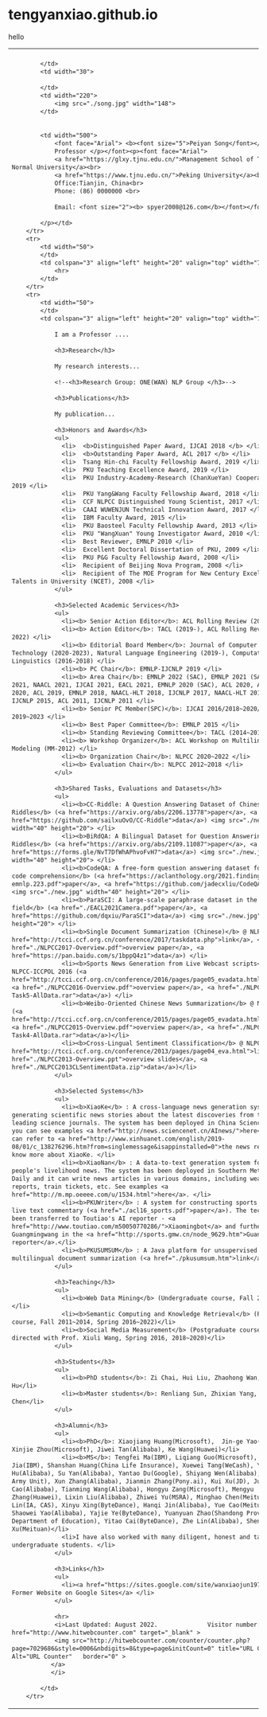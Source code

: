 # tengyanxiao.github.io
<title>Welcome to</title>
<h>hello</h>
<font face="Times New Roman">
  <center>
  <table border="0" cellpadding="0" cellspacing="0" width="800">
		<tbody><tr>
			<td colspan="4"></td>
		</tr>
		<tr>
			<td valign="bottom">
				
			</td>
			<td width="30">
				
			</td>
			<td width="220">
				<img src="./song.jpg" width="148">
			</td>
		
			
			<td width="500">
				<font face="Arial"> <b><font size="5">Peiyan Song</font></b><p>
				Professor </p></font><p><font face="Arial">
				<a href="https://glxy.tjnu.edu.cn/">Management School of Tianjin Normal University</a><br>
				<a href="https://www.tjnu.edu.cn/">Peking University</a><br>
				Office:Tianjin, China<br>
				Phone: (86) 0000000 <br>
			
				Email: <font size="2"><b> spyer2008@126.com</b></font></font>
								
			</p></td>
		</tr>
		<tr>
			<td width="50">
			</td>
			<td colspan="3" align="left" height="20" valign="top" width="750">
				<hr>
			</td>
		</tr>
		<tr>
			<td width="50">
			</td>
			<td colspan="3" align="left" height="20" valign="top" width="750">
				
				I am a Professor ....
				
				<h3>Research</h3>
				
				My research interests... 
				
                <!--<h3>Research Group: ONE(WAN) NLP Group </h3>-->
                
				<h3>Publications</h3>
				
				My publication...

                <h3>Honors and Awards</h3>
				<ul>
                  <li>  <b>Distinguished Paper Award, IJCAI 2018 </b> </li>
                  <li>  <b>Outstanding Paper Award, ACL 2017 </b> </li>
                  <li>  Tsang Hin-chi Faculty Fellowship Award, 2019 </li>
                  <li>  PKU Teaching Excellence Award, 2019 </li>
                  <li>  PKU Industry-Academy-Research (ChanXueYan) Cooperation Award, 2019 </li>
                  <li>  PKU Yang&Wang Faculty Fellowship Award, 2018 </li>
                  <li>  CCF NLPCC Distinguished Young Scientist, 2017 </li> 
                  <li>  CAAI WUWENJUN Technical Innovation Award, 2017 </li> 
                  <li>  IBM Faculty Award, 2015 </li>
				  <li>  PKU Baosteel Faculty Fellowship Award, 2013 </li>
				  <li>  PKU "WangXuan" Young Investigator Award, 2010 </li>
                  <li>  Best Reviewer, EMNLP 2010 </li>
                  <li>  Excellent Doctoral Dissertation of PKU, 2009 </li>
                  <li>  PKU P&G Faculty Fellowship Award, 2008 </li>
                  <li>  Recipient of Beijing Nova Program, 2008 </li>
                  <li>  Recipient of The MOE Program for New Century Excellent Talents in University (NCET), 2008 </li>
				</ul>

				<h3>Selected Academic Services</h3>
				<ul>
				  <li><b> Senior Action Editor</b>: ACL Rolling Review (2022-) </li>
                  <li><b> Action Editor</b>: TACL (2019-), ACL Rolling Review (2021-2022) </li>
                  <li><b> Editorial Board Member</b>: Journal of Computer Science and Technology (2020-2023), Natural Language Engineering (2019-), Computational Linguistics (2016-2018) </li>
                  <li><b> PC Chair</b>: EMNLP-IJCNLP 2019 </li>
                  <li><b> Area Chair</b>: EMNLP 2022 (SAC), EMNLP 2021 (SAC), ACL 2021, NAACL 2021, IJCAI 2021, EACL 2021, EMNLP 2020 (SAC), ACL 2020, AACL/IJCNLP 2020, ACL 2019, EMNLP 2018, NAACL-HLT 2018, IJCNLP 2017, NAACL-HLT 2016, ACL-IJCNLP 2015, ACL 2011, IJCNLP 2011 </li>
                  <li><b> Senior PC Member(SPC)</b>: IJCAI 2016/2018~2020/2022, AAAI 2019~2023 </li>
                  <li><b> Best Paper Committee</b>: EMNLP 2015 </li>	  
                  <li><b> Standing Reviewing Committee</b>: TACL (2014~2019) </li>
				  <li><b> Workshop Organizer</b>: ACL Workshop on Multilingual Modeling (MM-2012) </li>
				  <li><b> Organization Chair</b>: NLPCC 2020~2022 </li>
                  <li><b> Evaluation Chair</b>: NLPCC 2012~2018 </li>
				</ul>
				
                <h3>Shared Tasks, Evaluations and Datasets</h3>
				<ul>
				  <li><b>CC-Riddle: A Question Answering Dataset of Chinese Character Riddles</b> (<a href="https://arxiv.org/abs/2206.13778">paper</a>, <a href="https://github.com/sailxuOvO/CC-Riddle">data</a>) <img src="./new.jpg" width="40" height="20"> </li>
				  <li><b>BiRdQA: A Bilingual Dataset for Question Answering on Tricky Riddles</b> (<a href="https://arxiv.org/abs/2109.11087">paper</a>, <a href="https://forms.gle/NvT7DfWhAPhvoFvH7">data</a>) <img src="./new.jpg" width="40" height="20"> </li>
				  <li><b>CodeQA: A free-form question answering dataset for source code comprehension</b> (<a href="https://aclanthology.org/2021.findings-emnlp.223.pdf">paper</a>, <a href="https://github.com/jadecxliu/CodeQA">data</a>) <img src="./new.jpg" width="40" height="20"> </li>
				  <li><b>ParaSCI: A large-scale paraphrase dataset in the scientific field</b> (<a href="./EACL2021Camera.pdf">paper</a>, <a href="https://github.com/dqxiu/ParaSCI">data</a>) <img src="./new.jpg" width="40" height="20"> </li>
                  <li><b>Single Document Summarization (Chinese)</b> @ NLPCC 2017 (<a href="http://tcci.ccf.org.cn/conference/2017/taskdata.php">link</a>, <a href="./NLPCC2017-Overview.pdf">overview paper</a>, <a href="https://pan.baidu.com/s/1bppQ4z1">data</a>) </li>
				  <li><b>Sports News Generation from Live Webcast scripts</b> @ NLPCC-ICCPOL 2016 (<a href="http://tcci.ccf.org.cn/conference/2016/pages/page05_evadata.html">link</a>, <a href="./NLPCC2016-Overview.pdf">overview paper</a>, <a href="./NLPCC2016Eval-Task5-AllData.rar">data</a>) </li>
                  <li><b>Weibo-Oriented Chinese News Summarization</b> @ NLPCC 2015 (<a href="http://tcci.ccf.org.cn/conference/2015/pages/page05_evadata.html">link</a>, <a href="./NLPCC2015-Overview.pdf">overview paper</a>, <a href="./NLPCC2015Eval-Task4-AllData.rar">data</a>)</li>
				  <li><b>Cross-Lingual Sentiment Classification</b> @ NLPCC 2013 (<a href="http://tcci.ccf.org.cn/conference/2013/pages/page04_eva.html">link</a>, <a href="./NLPCC2013-Overview.ppt">overview slides</a>, <a href="./NLPCC2013CLSentimentData.zip">data</a>)</li>
                </ul>

                <h3>Selected Systems</h3>
				<ul>
                  <li><b>XiaoKe</b> : A cross-language news generation system for generating scientific news stories about the latest discoveries from the world's leading science journals. The system has been deployed in China Science Daily and you can see examples <a href="http://news.sciencenet.cn/AInews/">here</a>. You can refer to <a href="http://www.xinhuanet.com/english/2019-08/01/c_138276296.htm?from=singlemessage&isappinstalled=0">the news report</a> to know more about XiaoKe. </li>
                  <li><b>XiaoNan</b> : A data-to-text generation system for writing people's livelihood news. The system has been deployed in Southern Metropolis Daily and it can write news articles in various domains, including weather reports, train tickets, etc. See examples <a href="http://m.mp.oeeee.com/u/1534.html">here</a>. </li>
				  <li><b>PKUWriter</b> : A system for constructing sports news from live text commentary (<a href="./acl16_sports.pdf">paper</a>). The technology has been transferred to Toutiao's AI reporter - <a href="http://www.toutiao.com/m50050770286/">Xiaomingbot</a> and further used by Guangmingwang in the <a href="http://sports.gmw.cn/node_9629.htm">GuangMing AI reporter</a>.</li>
                  <li><b>PKUSUMSUM</b> : A Java platform for unsupervised multilingual document summarization (<a href="./pkusumsum.htm">link</a>) </li>
                </ul>

				<h3>Teaching</h3>
				<ul>
				  <li><b>Web Data Mining</b> (Undergraduate course, Fall 2011~2022)</li>
				  <li><b>Semantic Computing and Knowledge Retrieval</b> (Postgraduate course, Fall 2011~2014, Spring 2016~2022)</li>
				  <li><b>Social Media Measurement</b> (Postgraduate course, Co-directed with Prof. Xiuli Wang, Spring 2016, 2018~2020)</li>
				</ul>

                <h3>Students</h3>
				<ul>
				  <li><b>PhD students</b>: Zi Chai, Hui Liu, Zhaohong Wan, Xinyu Hu</li>
				  <li><b>Master students</b>: Renliang Sun, Zhixian Yang, Xiang Chen</li>
				</ul>

                <h3>Alumni</h3>
				<ul>
				  <li><b>PhD</b>: Xiaojiang Huang(Microsoft),  Jin-ge Yao(MSRA), Xinjie Zhou(Microsoft), Jiwei Tan(Alibaba), Ke Wang(Huawei)</li>
				  <li><b>MS</b>: Tengfei Ma(IBM), Liqiang Guo(Microsoft), Houping Jia(IBM), Shanshan Huang(China Life Insurance), Xuewei Tang(WeCash), Yue Hu(Alibaba), Su Yan(Alibaba), Yantao Du(Google), Shiyang Wen(Alibaba), Yang Yu(An Army Unit), Xun Zhang(Alibaba), Jianmin Zhang(Pony.ai), Kui Xu(JD), Junjie Cao(Alibaba), Tianming Wang(Alibaba), Hongyu Zang(Microsoft), Mengyu Zhang(Huawei), Lixin Liu(Alibaba), Zhiwei Yu(MSRA), Minghao Chen(Meituan), Zefeng Lin(IA, CAS), Xinyu Xing(ByteDance), Hanqi Jin(Alibaba), Yue Cao(Meituan), Shaowei Yao(Alibaba), Yajie Ye(ByteDance), Yuanyuan Zhao(Shandong Provincial Department of Education), Yitao Cai(ByteDance), Zhe Lin(Alibaba), Sheng Xu(Meituan)</li>
				  <li>I have also worked with many diligent, honest and talented undergraduate students. </li>
				</ul>

                <h3>Links</h3>
				<ul>
				  <li><a href="https://sites.google.com/site/wanxiaojun1979">My Former Website on Google Sites</a> </li>
				</ul>
				
				<hr>
				<i>Last Updated: August 2022.              Visitor number: <a href="http://www.hitwebcounter.com" target="_blank" >
                <img src="http://hitwebcounter.com/counter/counter.php?page=7029686&style=0006&nbdigits=8&type=page&initCount=0" title="URL Counter" Alt="URL Counter"   border="0" >
               </a>
               </i>               
				
			</td>
		</tr>
